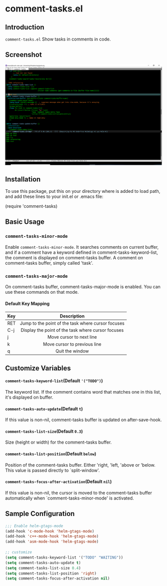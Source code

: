 # comment-tasks.el 

## Introduction
`comment-tasks.el` Show tasks in comments in code.

## Screenshot

![comment-tasks](image/comment-tasks.png)

## Installation

To use this package, put this on your directory where is added to load path,
and add these lines to your init.el or .emacs file:

(require 'comment-tasks)

## Basic Usage

### `comment-tasks-minor-mode`

Enable `comment-tasks-minor-mode`. It searches comments on current buffer,
and if a comment have a keyword defined in comment-tasks-keyword-list,
the comment is displayed on comment-tasks buffer.
A comment on comment-tasks buffer, simply called 'task'.

### `comment-tasks-major-mode`

On comment-tasks buffer, comment-tasks-major-mode is enabled.
You can use these commands on that mode.

#### Default Key Mapping

| Key        | Description                                            |
|:-----------|:------------------------------------------------------:|
| RET        | Jump to the point of the task where cursor focuses     |
| C-j        | Display the point of the task where cursor focuses     |
| j          | Move cursor to next line                               |
| k          | Move cursor to previous line                           |
| q          | Quit the window                                        |

## Customize Variables

#### `comment-tasks-keyword-list`(Default `'("TODO")`)

The keyword list. If the comment contains word that matches one in this list, 
it's displayed on buffer.

#### `comment-tasks-auto-update`(Default `t`)

If this value is non-nil, comment-tasks buffer is updated on after-save-hook.

#### `comment-tasks-list-size`(Default `0.3`)

Size (height or width) for the comment-tasks buffer.

#### `comment-tasks-list-position`(Default `below`)

Position of the comment-tasks buffer.
Either 'right, 'left, 'above or 'below. This value is passed directly to `split-window'.

#### `comment-tasks-focus-after-activation`(Default `nil`)

If this value is non-nil, the cursor is moved to the comment-tasks buffer automatically when
`comment-tasks-minor-mode' is activated.

## Sample Configuration

```lisp
;;; Enable helm-gtags-mode
(add-hook 'c-mode-hook 'helm-gtags-mode)
(add-hook 'c++-mode-hook 'helm-gtags-mode)
(add-hook 'asm-mode-hook 'helm-gtags-mode)

;; customize
(setq comment-tasks-keyword-list '("TODO" "WAITING"))
(setq comment-tasks-auto-update t)
(setq comment-tasks-list-size 0.4)
(setq comment-tasks-list-position 'right)
(setq comment-tasks-focus-after-activation nil)

```
